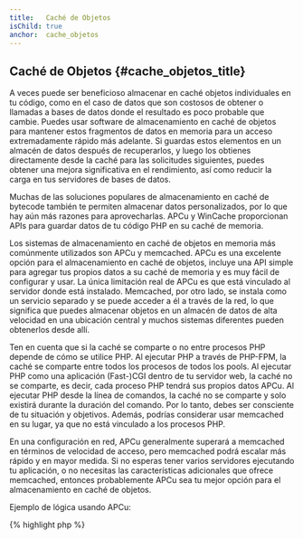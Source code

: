 ```yaml
---
title:   Caché de Objetos
isChild: true
anchor:  cache_objetos
---
```


## Caché de Objetos {#cache_objetos_title}

A veces puede ser beneficioso almacenar en caché objetos individuales en tu código, como en el caso de datos que son costosos de obtener o llamadas a bases de datos donde el resultado es poco probable que cambie. Puedes usar software de almacenamiento en caché de objetos para mantener estos fragmentos de datos en memoria para un acceso extremadamente rápido más adelante. Si guardas estos elementos en un almacén de datos después de recuperarlos, y luego los obtienes directamente desde la caché para las solicitudes siguientes, puedes obtener una mejora significativa en el rendimiento, así como reducir la carga en tus servidores de bases de datos.

Muchas de las soluciones populares de almacenamiento en caché de bytecode también te permiten almacenar datos personalizados, por lo que hay aún más razones para aprovecharlas. APCu y WinCache proporcionan APIs para guardar datos de tu código PHP en su caché de memoria.

Los sistemas de almacenamiento en caché de objetos en memoria más comúnmente utilizados son APCu y memcached. APCu es una excelente opción para el almacenamiento en caché de objetos, incluye una API simple para agregar tus propios datos a su caché de memoria y es muy fácil de configurar y usar. La única limitación real de APCu es que está vinculado al servidor donde está instalado. Memcached, por otro lado, se instala como un servicio separado y se puede acceder a él a través de la red, lo que significa que puedes almacenar objetos en un almacén de datos de alta velocidad en una ubicación central y muchos sistemas diferentes pueden obtenerlos desde allí.

Ten en cuenta que si la caché se comparte o no entre procesos PHP depende de cómo se utilice PHP. Al ejecutar PHP a través de PHP-FPM, la caché se comparte entre todos los procesos de todos los pools. Al ejecutar PHP como una aplicación (Fast-)CGI dentro de tu servidor web, la caché no se comparte, es decir, cada proceso PHP tendrá sus propios datos APCu. Al ejecutar PHP desde la línea de comandos, la caché no se comparte y solo existirá durante la duración del comando. Por lo tanto, debes ser consciente de tu situación y objetivos. Además, podrías considerar usar memcached en su lugar, ya que no está vinculado a los procesos PHP.

En una configuración en red, APCu generalmente superará a memcached en términos de velocidad de acceso, pero memcached podrá escalar más rápido y en mayor medida. Si no esperas tener varios servidores ejecutando tu aplicación, o no necesitas las características adicionales que ofrece memcached, entonces probablemente APCu sea tu mejor opción para el almacenamiento en caché de objetos.

Ejemplo de lógica usando APCu:

{% highlight php %}
<?php
// check if there is data saved as 'expensive_data' in cache
$data = apcu_fetch('expensive_data');
if ($data === false) {
    // data is not in cache; save result of expensive call for later use
    apcu_add('expensive_data', $data = get_expensive_data());
}

print_r($data);
{% endhighlight %}

Ten en cuenta que antes de PHP 5.5, existía la extensión APC, que proporcionaba tanto una caché de objetos como una caché de bytecode. El nuevo APCu es un proyecto para llevar la caché de objetos de APC a PHP 5.5+, ya que PHP ahora tiene una caché de bytecode incorporada (OPcache).

### Aprende más sobre los sistemas de almacenamiento en caché de objetos más populares:

* [APCu](https://github.com/krakjoe/apcu)
* [APCu Documentation](https://www.php.net/apcu)
* [Memcached](https://memcached.org/)
* [Redis](https://redis.io/)
* [WinCache Functions](https://www.php.net/ref.wincache)

